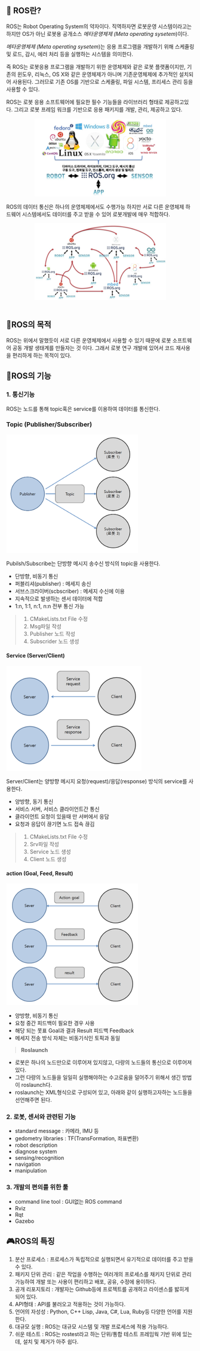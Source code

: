 ## 🤖 ROS란?
ROS는 Robot Operating System의 약자이다. 직역하자면 로봇운영 시스템이라고는 하지만 OS가 아닌 로봇용 공개소스 *메타운영체제 (Meta operating sysetem*)이다.

*메타운영체제 (Meta operating sysetem*)는 응용 프로그램을 개발하기 위해 스케쥴링 및 로드, 감시, 에러 처리 등을 실행하는 시스템을 의미한다.

즉 ROS는 로봇응용 프로그램을 개발하기 위한 운영체제와 같은 로봇 플랫폼이지만, 기존의 윈도우, 리눅스, OS X와 같은 운영체제가 아니며 기존운영체제에 추가적인 설치되어 사용된다. 그러므로 기존 OS를 기반으로 스케줄링, 파일 시스템, 프리세스 관리 등을 사용할 수 있다.

ROS는 로봇 응용 소프트웨어에 필요한 필수 기능들을 라이브러리 형태로 제공하고있다. 그리고 로봇 프레임 워크를 기반으로 응용 패키지를 개발, 관리, 제공하고 있다.

<div align = center>
    <img src = "../img/ros_.png" width = "70%" height = "50%">
</div>

ROS의 데이터 통신은 하나의 운영체제에서도 수행가능 하지만 서로 다른 운영체제 하드웨어 시스템에서도 데이터를 주고 받을 수 있어 로봇개발에 매우 적합하다.

<div align = center>
    <img src = "../img/ros_connect.png" width = "70%" height = "50%">
</div>

<br>

## 🦾ROS의 목적
ROS는 위에서 말했듯이 서로 다른 운영체제에서 사용할 수 있기 때문에 로봇 소프트웨어 공동 개발 생태계를 만들자는 것 이다.
그래서 로봇 연구 개발에 있어서 코드 재사용을 편리하게 하는 목적이 있다.

## 🦿ROS의 기능

### 1. 통신기능
ROS는 노드를 통해 topic혹은 service를 이용하여 데이터를 통신한다.

### **Topic (Publisher/Subscriber)**

<img src = "../img/ROS_topic.png" width = "70%">

Pubilsh/Subscribe는 단방향 메시지 송수신 방식의 topic을 사용한다.

* 단방향, 비동기 통신
* 퍼블리셔(publisher) : 메세지 송신
* 서브스크라이버(scbscriber) : 메세지 수신에 이용
* 지속적으로 발생하는 센서 데이터에 적합
* 1:n, 1:1, n:1, n:n 전부 통신 가능
> 1. CMakeLists.txt File 수정
> 2. Msg파일 작성
> 3. Publisher 노드 작성
> 4. Subscrider 노드 생성
   
#### **Service (Server/Client)**

<img src = "../img/ROS_service.png" width = "72%">

Server/Client는 양방향 메시지 요청(request)/응답(response) 방식의 service를 사용한다.

* 양방향, 동기 통신
* 서비스 서버, 서비스 클라이언트간 통신
* 클라이언트 요청이 있을때 만 서버에서 응담
* 요청과 응답이 끊기면 노드 접속 끊김
> 1. CMakeLists.txt File 수정
> 2. Srv파일 작성
> 3. Service 노드 생성
> 4. Client 노드 생성


#### **action (Goal, Feed, Result)**

<img src = "../img/ROS_action.png" width = "70%">

* 양방향, 비동기 통신
* 요청 중간 피드백이 필요한 경우 사용
* 해당 되는 못표 Goal과 결과 Result 피드백 Feedback
* 메세지 전송 방식 자체는 비동기식인 토픽과 동일

> **Roslaunch**

* 로봇은 하나의 노드만으로 이루어져 있지않고, 다량의 노드들의 통신으로 이루어져있다.
* 그런 다량의 노드들을 일일히 실행해야하는 수고로움을 덜어주기 위해서 생긴 방법이 roslaunch다.
* roslaunch는 XML형식으로 구성되어 있고, 아래와 같이 실행하고자하는 노드들을 선언해주면 된다.

### 2. 로봇, 센서와 관련된 기능
* standard message : 카메라, IMU 등
* gedometry libraries : TF(TransFormation, 좌표변환)
*  robot description
*  diagnose system
*  sensing/recognition
*  navigation
*  manipulation


### 3. 개발의 편의를 위한 툴
* command line tool : GUI없는 ROS command
* Rviz
* Rqt
* Gazebo

## 🎮ROS의 특징
1. 분산 프로세스 : 프로세스가 독립적으로 실행되면서 유기적으로 데이터를 주고 받을 수 있다.
2.  패키지 단위 관리 : 같은 작업을 수행하는 여러개의 프로세스를 채키지 단위로 관리가능하여 개발 또는 사용이 편리하고 배포, 공유, 수정에 용이하다.
3.  공개 리포지토리 : 개발자는 Github등에 프로젝트를 공개하고 라이센스를 밣히게 되어 있다.
4.  API형태 : API를 불러오고 적용하는 것이 가능하다.
5.  언어의 자성성 : Python, C++ Lisp, Java, C#, Lua, Ruby등 다양한 언어를 지원한다.
6.  대규모 실행 : ROS는 대규모 시스템 및 개발 프로세스에 적용 가능하다.
7.  쉬운 테스트 : ROS는 rostest라고 하는 단위/통합 테스트 프레임웍 기반 위에 있는데, 설치 및 제거가 아주 쉽다.


